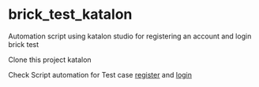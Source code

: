 # brick_test_katalon
 Automation script using katalon studio for registering an account and login brick test
 
Clone this project katalon

Check Script automation for Test case [register](https://qademo.onebrick.io/) and [login](https://qademo.onebrick.io/login)

